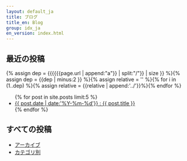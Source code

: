 ```yaml
---
layout: default_ja
title: ブログ
title_en: Blog
group: idx_ja
en_version: index.html
---
```

## 最近の投稿
{% assign dep = {{{{{{page.url | append:"a"}} | split:"/"}} | size }} %}{% assign dep = {{dep | minus:2 }} %}{% assign relative = '' %}{% for i in (1..dep) %}{% assign relative = {{relative | append:'../'}}%}{% endfor %}
<ul>
{% for post in site.posts limit:5 %}
  <li>
    <a href="{{relative}}{{ post.url | replace_first:'/',''}}">{{ post.date | date:'%Y-%m-%d'}} : {{ post.title }}</a>
  </li>
{% endfor %}
</ul>

## すべての投稿

- [アーカイブ](archive_ja.html)
- [カテゴリ別](categories_ja.html)
